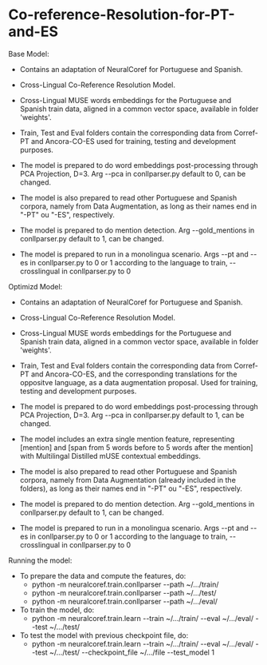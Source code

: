 # Co-reference-Resolution-for-PT-and-ES

Base Model:
  - Contains an adaptation of NeuralCoref for Portuguese and Spanish.
  - Cross-Lingual Co-Reference Resolution Model.
  - Cross-Lingual MUSE words embeddings for the Portuguese and Spanish train data, aligned in a common vector space, available in folder 'weights'.
  - Train, Test and Eval folders contain the corresponding data from Corref-PT and Ancora-CO-ES used for training, testing and development purposes.
  
  - The model is prepared to do word embeddings post-processing through PCA Projection, D=3. Arg --pca in conllparser.py default to 0, can be changed.
  - The model is also prepared to read other Portuguese and Spanish corpora, namely from Data Augmentation, as long as their names end in "-PT" ou "-ES", respectively.
  - The model is prepared to do mention detection. Arg --gold_mentions in conllparser.py default to 1, can be changed.
  - The model is prepared to run in a monolingua scenario. Args --pt and --es in conllparser.py to 0 or 1 according to the language to train, --crosslingual in conllparser.py to 0 
  
Optimizd Model:
  - Contains an adaptation of NeuralCoref for Portuguese and Spanish.
  - Cross-Lingual Co-Reference Resolution Model.
  - Cross-Lingual MUSE words embeddings for the Portuguese and Spanish train data, aligned in a common vector space, available in folder 'weights'.
  - Train, Test and Eval folders contain the corresponding data from Corref-PT and Ancora-CO-ES, and the corresponding translations for the oppositve language, as a data          augmentation proposal. Used for training, testing and development purposes.
  
  - The model is prepared to do word embeddings post-processing through PCA Projection, D=3. Arg --pca in conllparser.py default to 1, can be changed.
  - The model includes an extra single mention feature, representing [mention] and [span from 5 words before to 5 words after the mention] with Multilingal Distilled mUSE contextual embeddings.
  - The model is also prepared to read other Portuguese and Spanish corpora, namely from Data Augmentation (already included in the folders), as long as their names end in "-PT" ou "-ES", respectively.
  - The model is prepared to do mention detection. Arg --gold_mentions in conllparser.py default to 1, can be changed.
  - The model is prepared to run in a monolingua scenario. Args --pt and --es in conllparser.py to 0 or 1 according to the language to train, --crosslingual in conllparser.py to 0 
  
Running the model:
  - To prepare the data and compute the features, do:
    - python -m neuralcoref.train.conllparser --path ~/.../train/
    - python -m neuralcoref.train.conllparser --path ~/.../test/
    - python -m neuralcoref.train.conllparser --path ~/.../eval/
  - To train the model, do:
    - python -m neuralcoref.train.learn --train ~/.../train/ --eval ~/.../eval/ --test ~/.../test/  
  - To test the model with previous checkpoint file, do:
    - python -m neuralcoref.train.learn --train ~/.../train/ --eval ~/.../eval/ --test ~/.../test/ --checkpoint_file ~/.../file --test_model 1
  
  
